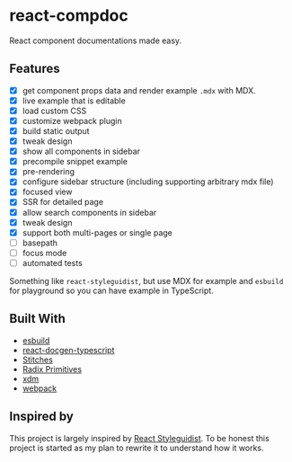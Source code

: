 # react-compdoc

React component documentations made easy.

## Features

- [x] get component props data and render example `.mdx` with MDX.
- [x] live example that is editable
- [x] load custom CSS
- [x] customize webpack plugin
- [x] build static output
- [x] tweak design
- [x] show all components in sidebar
- [x] precompile snippet example
- [x] pre-rendering
- [x] configure sidebar structure (including supporting arbitrary mdx file)
- [x] focused view
- [x] SSR for detailed page
- [x] allow search components in sidebar
- [x] tweak design
- [x] support both multi-pages or single page
- [ ] basepath
- [ ] focus mode
- [ ] automated tests

Something like `react-styleguidist`, but use MDX for example and `esbuild` for playground so you can have example in TypeScript.

## Built With

- [esbuild](https://esbuild.github.io/)
- [react-docgen-typescript](https://www.npmjs.com/package/react-docgen-typescript)
- [Stitches](https://stitches.dev/)
- [Radix Primitives](https://www.radix-ui.com/)
- [xdm](https://github.com/wooorm/xdm)
- [webpack](https://webpack.js.org/)

## Inspired by

This project is largely inspired by [React Styleguidist](https://react-styleguidist.js.org/). To be honest this project is started as my plan to rewrite it to understand how it works.
